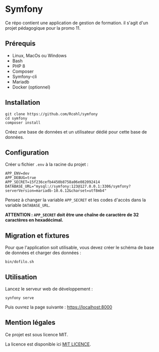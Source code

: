 # Symfony

Ce répo contient une application de gestion de formation.
il s'agit d'un projet pédagogique pour la promo 11.

## Prérequis

- Linux, MacOs ou Windows
- Bash
- PHP 8
- Composer
- Symfony-cli
- Mariadb
- Docker (optionnel)

## Installation

```
git clone https://github.com/Rcohl/symfony
cd symfony
composer install
```
Créez une base de données et un utilisateur dédié pour cette base de données.

## Configuration

Créer u fichier `.env` à la racine du projet :

```
APP_ENV=dev
APP_DEBUG=true
APP_SECRET=15f236cefb4450b8758a06e082092414
DATABASE_URL="mysql://symfony:123@127.0.0.1:3306/symfony?serverVersion=mariadb-10.6.12&charset=utf8mb4"
```

Pensez à changer la variable `APP_SECRET` et les codes d'accès dans la variable `DATABASE_URL`.

**ATTENTION : `APP_SECRET` doit être une chaîne de caractère de 32 caractères en hexadécimal.**

## Migration et fixtures

Pour que l'application soit utilisable, vous devez créer le schéma de base de données et charger des données :

```
bin/dofilo.sh
```




## Utilisation

Lancez le  serveur web de développement : 

```
synfony serve
```
Puis ouvrez la page suivante : [https://localhost:8000](https://localhost:8000)

## Mention légales

Ce projet est sous licence MIT.

La licence est disponible ici [MIT LICENCE](LICENCE).